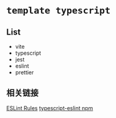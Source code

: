 # `template typescript`

## List

- vite
- typescript
- jest
- eslint
- prettier

## 相关链接

[ESLint Rules](https://eslint.bootcss.com/docs/rules/)
[typescript-eslint npm](https://www.npmjs.com/package/@typescript-eslint/eslint-plugin)
